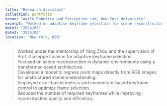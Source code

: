 ```yaml
---
title: "Research Assistant"
collection: portfolio
venue: "Agile Robotics and Perception Lab, New York University"
excerpt: "Worked on adaptive keyframe selection for scene reconstruction in dynamic environments using transformer-based architecture.<br/> <img src=\"/images/NYU.png\" width=\"300\" height=\"400\" />"
date1: "2024/09"
date2: "2025/05"
location: "New York, USA"
---
```


>Worked under the mentorship of Yang Zhou and the supervision of Prof. Giuseppe Loianno for adaptive keyframe selection.  
>Focused on scene reconstruction in dynamic environments using a transformer-based architecture.  
>Developed a model to regress point maps directly from RGB images for unstructured scene understanding.  
>Employed error-based metrics and momentum-based keyframe control to optimize frame selection.  
>Reduced the number of required keyframes while improving reconstruction quality and efficiency.
